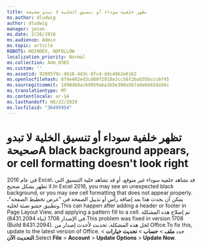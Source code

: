 ```yaml
---
title: تظهر خلفية سوداء أو تنسيق الخلية لا تبدو صحيحة
ms.author: dludwig
author: dludwig
manager: jecon
ms.date: 2/26/2018
ms.audience: Admin
ms.topic: article
ROBOTS: NOINDEX, NOFOLLOW
localization_priority: Normal
ms.collection: Adm_O365
ms.custom: ''
ms.assetid: 92095f9c-4610-443c-8fc4-ddc49b2e6162
ms.openlocfilehash: 879e482ed3cd80f2918e3cc56f2ba555bccc6f45
ms.sourcegitcommit: 1d98db8acb9959aba3b5e308a567ade6b62da56c
ms.translationtype: MT
ms.contentlocale: ar-SA
ms.lasthandoff: 08/22/2019
ms.locfileid: "36495954"
---
```

# <a name="a-black-background-appears-or-cell-formatting-doesnt-look-right"></a><span data-ttu-id="ffe46-102">تظهر خلفية سوداء أو تنسيق الخلية لا تبدو صحيحة</span><span class="sxs-lookup"><span data-stu-id="ffe46-102">A black background appears, or cell formatting doesn't look right</span></span>

<span data-ttu-id="ffe46-103">في عام 2016 Excel، قد تشاهد خلفية سوداء غير متوقع، أو قد تشاهد خلية التنسيق التي لا تظهر بشكل صحيح.</span><span class="sxs-lookup"><span data-stu-id="ffe46-103">In Excel 2016, you may see an unexpected black background, or you may see cell formatting that does not appear properly.</span></span> <span data-ttu-id="ffe46-104">يمكن أن يحدث هذا بعد إضافة رأس أو تذييل الصفحة في "عرض تخطيط الصفحة"، وتطبيق حشو تعبئة لخلية.</span><span class="sxs-lookup"><span data-stu-id="ffe46-104">This can happen after adding a header or footer in Page Layout View, and applying a pattern fill to a cell.</span></span> <span data-ttu-id="ffe46-105">تم إصلاح هذه المشكلة في الإصدار 1708 (بناء 8431.2094).</span><span class="sxs-lookup"><span data-stu-id="ffe46-105">This problem was fixed in version 1708 (Build 8431.2094).</span></span> <span data-ttu-id="ffe46-106">لحل هذه المشكلة، تحديث لأحدث إصدار من Office.</span><span class="sxs-lookup"><span data-stu-id="ffe46-106">To fix this, update to the latest version of Office.</span></span> <span data-ttu-id="ffe46-107">حدد **ملف** \> **حساب** \> **تحديث خيارات** \> **التحديث الآن**.</span><span class="sxs-lookup"><span data-stu-id="ffe46-107">Select **File** \> **Account** \> **Update Options** \> **Update Now**.</span></span>
  

